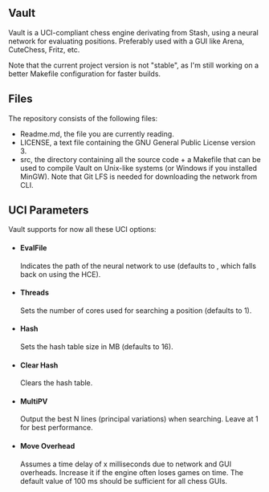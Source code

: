 
## Vault

Vault is a UCI-compliant chess engine derivating from Stash, using a neural
network for evaluating positions. Preferably used with a GUI like Arena,
CuteChess, Fritz, etc.

Note that the current project version is not "stable", as I'm still working on
a better Makefile configuration for faster builds.

## Files

The repository consists of the following files:

  * Readme.md, the file you are currently reading.
  * LICENSE, a text file containing the GNU General Public License version 3.
  * src, the directory containing all the source code + a Makefile that can be
    used to compile Vault on Unix-like systems (or Windows if you installed
    MinGW). Note that Git LFS is needed for downloading the network from CLI.

## UCI Parameters

Vault supports for now all these UCI options:

  * #### EvalFile
    Indicates the path of the neural network to use (defaults to <empty>, which
    falls back on using the HCE).

  * #### Threads
    Sets the number of cores used for searching a position (defaults to 1).

  * #### Hash
    Sets the hash table size in MB (defaults to 16).

  * #### Clear Hash
    Clears the hash table.

  * #### MultiPV
    Output the best N lines (principal variations) when searching.
    Leave at 1 for best performance.

  * #### Move Overhead
    Assumes a time delay of x milliseconds due to network and GUI overheads.
    Increase it if the engine often loses games on time. The default value
    of 100 ms should be sufficient for all chess GUIs.
